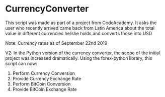 # CurrencyConverter
This script was made as part of a project from CodeAcademy. It asks the user who recently arrived came back from Latin America about the total value in different currencies he/she holds and converts those into USD

Note: Currency rates as of September 22nd 2019

V2: In the Python version of the currency converter, the scope of the initial project was increased dramatically. Using the forex-python library, this script can now:
1) Perform Currency Conversion
2) Provide Currency Exchange Rate
3) Perform BitCoin Conversion
4) Provide BitCoin Exchange Rate
